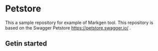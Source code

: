 # Petstore

This a sample repository for example of Markgen tool. This repository is based on the Swagger Petstore 
https://petstore.swagger.io/ .

## Getin started

